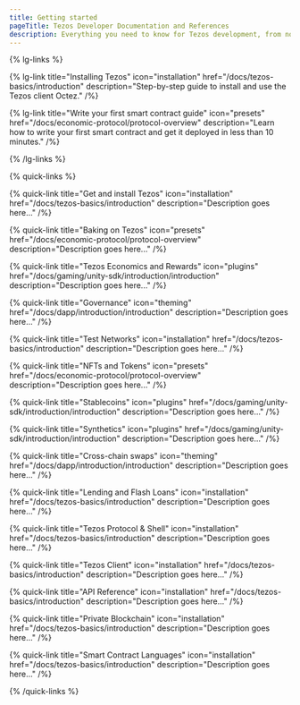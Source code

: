 ```yaml
---
title: Getting started
pageTitle: Tezos Developer Documentation and References
description: Everything you need to know for Tezos development, from novice to expert. Learn how to build your next Game, NFT, or DeFi dapp here.
---
```


{% lg-links %}

{% lg-link title="Installing Tezos" icon="installation" href="/docs/tezos-basics/introduction" description="Step-by-step guide to install and use the Tezos client Octez." /%}

{% lg-link title="Write your first smart contract guide" icon="presets" href="/docs/economic-protocol/protocol-overview" description="Learn how to write your first smart contract and get it deployed in less than 10 minutes." /%}

{% /lg-links %}

{% quick-links %}

{% quick-link title="Get and install Tezos" icon="installation" href="/docs/tezos-basics/introduction" description="Description goes here..." /%}

{% quick-link title="Baking on Tezos" icon="presets" href="/docs/economic-protocol/protocol-overview" description="Description goes here..." /%}

{% quick-link title="Tezos Economics and Rewards" icon="plugins" href="/docs/gaming/unity-sdk/introduction/introduction" description="Description goes here..." /%}

{% quick-link title="Governance" icon="theming" href="/docs/dapp/introduction/introduction" description="Description goes here..." /%}

{% quick-link title="Test Networks" icon="installation" href="/docs/tezos-basics/introduction" description="Description goes here..." /%}

{% quick-link title="NFTs and Tokens" icon="presets" href="/docs/economic-protocol/protocol-overview" description="Description goes here..." /%}

{% quick-link title="Stablecoins" icon="plugins" href="/docs/gaming/unity-sdk/introduction/introduction" description="Description goes here..." /%}

{% quick-link title="Synthetics" icon="plugins" href="/docs/gaming/unity-sdk/introduction/introduction" description="Description goes here..." /%}

{% quick-link title="Cross-chain swaps" icon="theming" href="/docs/dapp/introduction/introduction" description="Description goes here..." /%}

{% quick-link title="Lending and Flash Loans" icon="installation" href="/docs/tezos-basics/introduction" description="Description goes here..." /%}

{% quick-link title="Tezos Protocol & Shell" icon="installation" href="/docs/tezos-basics/introduction" description="Description goes here..." /%}

{% quick-link title="Tezos Client" icon="installation" href="/docs/tezos-basics/introduction" description="Description goes here..." /%}

{% quick-link title="API Reference" icon="installation" href="/docs/tezos-basics/introduction" description="Description goes here..." /%}

{% quick-link title="Private Blockchain" icon="installation" href="/docs/tezos-basics/introduction" description="Description goes here..." /%}

{% quick-link title="Smart Contract Languages" icon="installation" href="/docs/tezos-basics/introduction" description="Description goes here..." /%}

{% /quick-links %}

